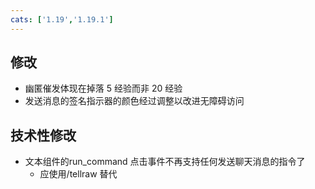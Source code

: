 ```yaml
---
cats: ['1.19','1.19.1']
---
```

## 修改
* 幽匿催发体现在掉落 5 经验而非 20 经验
* 发送消息的签名指示器的颜色经过调整以改进无障碍访问
## 技术性修改
* 文本组件的run_command 点击事件不再支持任何发送聊天消息的指令了
	* 应使用/tellraw 替代
